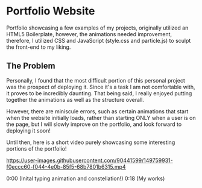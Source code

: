 # Portfolio Website
Portfolio showcasing a few examples of my projects, originally utilized an HTML5 Boilerplate, however, the animations needed improvement, therefore, I utilized CSS and JavaScript (style.css and particle.js) to sculpt the front-end to my liking.

## The Problem
Personally, I found that the most difficult portion of this personal project was the prospect of deploying it. Since it's a task I am not comfortable with, it proves to be incredibly daunting. That being said, I really enjoyed putting together the animations as well as the structure overall.

However, there are miniscule errors, such as certain animations that start when the website initially loads, rather than starting ONLY when a user is on the page, but I will slowly improve on the portfolio, and look forward to deploying it soon!

Until then, here is a short video purely showcasing some interesting portions of the portfolio!

https://user-images.githubusercontent.com/90441599/149759931-f0eccc60-f044-4e0b-85f5-68b7801b6315.mp4

0:00 (Inital typing animation and constellation!)
0:18 (My works)
